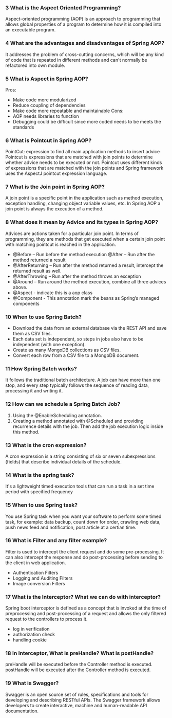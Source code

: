 ### 3 What is the Aspect Oriented Programming?
Aspect-oriented programming (AOP) is an approach to programming that allows global properties of a program to determine how it is compiled into an executable program.

### 4 What are the advantages and disadvantages of Spring AOP?
It addresses the problem of cross-cutting concerns, which will be any kind of code that is repeated in different methods and can't normally be refactored into own module.

### 5 What is Aspect in Spring AOP?
Pros:  
- Make code more modularized
- Reduce coupling of dependencies
- Make code more repeatable and maintainable
Cons:
- AOP needs libraries to function
- Debugging could be difficult since more coded needs to be meets the standards

### 6 What is Pointcut in Spring AOP?
PointCut: expression to find all main application methods to insert advice
Pointcut is expressions that are matched with join points to determine whether advice needs to be executed or not. Pointcut uses different kinds of expressions that are matched with the join points and Spring framework uses the AspectJ pointcut expression language.

### 7 What is the Join point in Spring AOP?
A join point is a specific point in the application such as method execution, exception handling, changing object variable values, etc. In Spring AOP a join point is always the execution of a method. 

### 8 What does it mean by Advice and its types in Spring AOP?
Advices are actions taken for a particular join point. In terms of programming, they are methods that get executed when a certain join point with matching pointcut is reached in the application.  
- @Before – Run before the method execution @After – Run after the method returned a result
- @AfterReturning – Run after the method returned a result, intercept the returned result as well.
- @AfterThrowing – Run after the method throws an exception
- @Around – Run around the method execution, combine all three advices above.
- @Aspect - indicate this is a aop class
- @Component - This annotation mark the beans as Spring’s managed components

### 10 When to use Spring Batch?
- Download the data from an external database via the REST API and save them as CSV files.
- Each data set is independent, so steps in jobs also have to be independent (with one exception).
- Create as many MongoDB collections as CSV files.
- Convert each row from a CSV file to a MongoDB document.

### 11 How Spring Batch works?
It follows the traditional batch architecture. A job can have more than one stop, and every step typically follows the sequence of reading data, processing it and writing it.

### 12 How can we schedule a Spring Batch Job?
1. Using the @EnableScheduling annotation.
2. Creating a method annotated with @Scheduled and providing recurrence details with the job. Then add the job execution logic inside this method.

### 13 What is the cron expression?
A cron expression is a string consisting of six or seven subexpressions (fields) that describe individual details of the schedule. 

### 14 What is the spring task?
It's a lightweight timed execution tools that can run a task in a set time period with specified frequency

### 15 When to use Spring task?
You use Spring task when you want your software to perform some timed task, for example: data backup, count down for order, crawling web data, push news feed and notification, post article at a certian time.

### 16 What is Filter and any filter example?
Filter is used to intercept the client request and do some pre-processing. It can also intercept the response and do post-processing before sending to the client in web application.
- Authentication Filters
- Logging and Auditing Filters
- Image conversion Filters

### 17 What is the Interceptor? What we can do with interceptor?
Spring boot interceptor is defined as a concept that is invoked at the time of preprocessing and post-processing of a request and allows the only filtered request to the controllers to process it.  
- log in verification
- authorization check
- handling cookie

### 18 In Interceptor, What is preHandle? What is postHandle?
preHandle will be executed before the Controller method is executed.  
postHandle will be executed after the Controller method is executed.

### 19 What is Swagger?
Swagger is an open source set of rules, specifications and tools for developing and describing RESTful APIs. The Swagger framework allows developers to create interactive, machine and human-readable API documentation.





